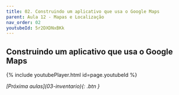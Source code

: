 ```yaml
---
title: 02. Construindo um aplicativo que usa o Google Maps
parent: Aula 12 - Mapas e Localização
nav_order: 02
youtubeId: 5r2DXDNxBKk
---
```


## Construindo um aplicativo que usa o Google Maps

{% include youtubePlayer.html id=page.youtubeId %}

<span class="fs-3 float-right">
<i class="fas fa-download">[Próxima aulas](03-inventario){: .btn }</i>
</span>
